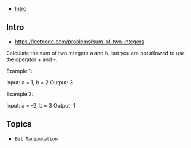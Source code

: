 - [Intro](#intro)

## Intro

- https://leetcode.com/problems/sum-of-two-integers

Calculate the sum of two integers a and b, but you are not allowed to use the operator + and -.

Example 1:

Input: a = 1, b = 2
Output: 3


Example 2:

Input: a = -2, b = 3
Output: 1





## Topics

- `Bit Manipulation`


